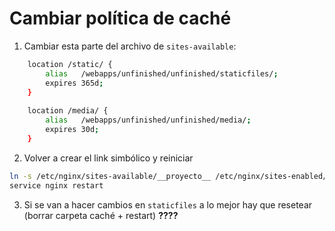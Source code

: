 # Cambiar política de caché

1. Cambiar esta parte del archivo de `sites-available`:
```bash
    location /static/ {
        alias   /webapps/unfinished/unfinished/staticfiles/;
        expires 365d;
    }
    
    location /media/ {
        alias   /webapps/unfinished/unfinished/media/;
        expires 30d;
    }
``` 
2. Volver a crear el link simbólico y reiniciar
```bash
ln -s /etc/nginx/sites-available/__proyecto__ /etc/nginx/sites-enabled/__proyecto__
service nginx restart

````
3. Si se van a hacer cambios en `staticfiles` a lo mejor hay que resetear (borrar carpeta caché + restart) **????**

